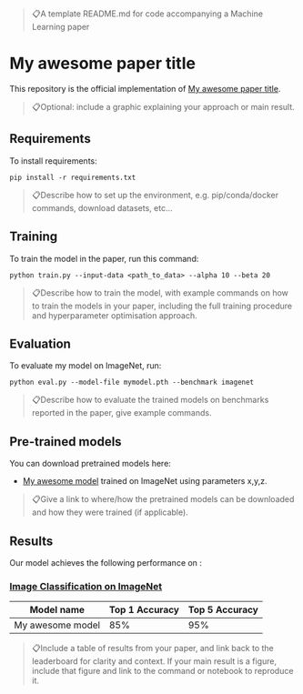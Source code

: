 > 📋A template README.md for code accompanying a Machine Learning paper

# My awesome paper title

This repository is the official implementation of [My awesome paper title](https://arxiv.org/abs/2030.12345). 

> 📋Optional: include a graphic explaining your approach or main result. 

## Requirements

To install requirements:

```
pip install -r requirements.txt
```

> 📋Describe how to set up the environment, e.g. pip/conda/docker commands, download datasets, etc...

## Training

To train the model in the paper, run this command:

```
python train.py --input-data <path_to_data> --alpha 10 --beta 20
```

> 📋Describe how to train the model, with example commands on how to train the models in your paper, including the full training procedure and hyperparameter optimisation approach.

## Evaluation

To evaluate my model on ImageNet, run:

```
python eval.py --model-file mymodel.pth --benchmark imagenet
```

> 📋Describe how to evaluate the trained models on benchmarks reported in the paper, give example commands. 

## Pre-trained models

You can download pretrained models here:

- [My awesome model](https://drive.google.com/mymodel.pth) trained on ImageNet using parameters x,y,z. 

> 📋Give a link to where/how the pretrained models can be downloaded and how they were trained (if applicable). 

## Results

Our model achieves the following performance on :

### [Image Classification on ImageNet](https://paperswithcode.com/sota/image-classification-on-imagenet)

| Model name         | Top 1 Accuracy  | Top 5 Accuracy |
| ------------------ |---------------- | -------------- |
| My awesome model   |     85%         |      95%       |

> 📋Include a table of results from your paper, and link back to the leaderboard for clarity and context. If your main result is a figure, include that figure and link to the command or notebook to reproduce it. 


